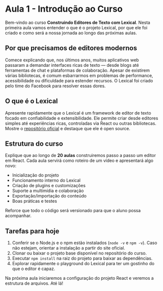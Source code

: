 # Aula 1 - Introdução ao Curso

Bem-vindo ao curso **Construindo Editores de Texto com Lexical**. Nesta primeira aula vamos entender o que é o projeto Lexical, por que ele foi criado e como será a nossa jornada ao longo das próximas aulas.

## Por que precisamos de editores modernos
Comece explicando que, nos últimos anos, muitos aplicativos web passaram a demandar interfaces ricas de texto — desde blogs até ferramentas de chat e plataformas de colaboração. Apesar de existirem várias bibliotecas, é comum esbarrarmos em problemas de performance, acessibilidade ou dificuldade para estender recursos. O Lexical foi criado pelo time do Facebook para resolver essas dores.

## O que é o Lexical
Apresente rapidamente que o Lexical é um framework de editor de texto focado em confiabilidade e extensibilidade. Ele permite criar desde editores simples até experiências ricas, controladas via React ou outras bibliotecas. Mostre o [repositório oficial](https://github.com/facebook/lexical) e destaque que ele é open source.

## Estrutura do curso
Explique que ao longo de **20 aulas** construiremos passo a passo um editor em React. Cada aula servirá como roteiro de um vídeo e apresentará algo novo:
- Inicialização do projeto
- Funcionamento interno do Lexical
- Criação de plugins e customizações
- Suporte a multimídia e colaboração
- Exportação/importação do conteúdo
- Boas práticas e testes

Reforce que todo o código será versionado para que o aluno possa acompanhar.

## Tarefas para hoje
1. Conferir se o Node.js e o npm estão instalados (`node -v` e `npm -v`). Caso não estejam, orientar a instalação a partir do site oficial.
2. Clonar ou baixar o projeto base disponível no repositório do curso.
3. Executar `npm install` na raiz do projeto para baixar as dependências.
4. Explorar rapidamente o playground do Lexical para ter um gostinho do que o editor é capaz.

Na próxima aula iniciaremos a configuração do projeto React e veremos a estrutura de arquivos. Até lá!
